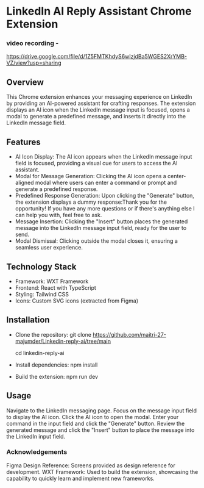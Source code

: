 # LinkedIn AI Reply Assistant Chrome Extension
### video recording -
https://drive.google.com/file/d/1Z5FMTKhdyS6wIzjdBa5WGES2XrYMB-VZ/view?usp=sharing
## Overview
This Chrome extension enhances your messaging experience on LinkedIn by providing an AI-powered assistant for crafting responses. The extension displays an AI icon when the LinkedIn message input is focused, opens a modal to generate a predefined message, and inserts it directly into the LinkedIn message field.

## Features
- AI Icon Display: The AI icon appears when the LinkedIn message input field is focused, providing a visual cue for users to access the AI assistant.
- Modal for Message Generation: Clicking the AI icon opens a center-aligned modal where users can enter a command or prompt and generate a predefined response.
- Predefined Response Generation: Upon clicking the "Generate" button, the extension displays a dummy response:Thank you for the opportunity! If you have any more questions or if there's anything else I can help you with, feel free to ask.
- Message Insertion: Clicking the "Insert" button places the generated message into the LinkedIn message input field, ready for the user to send.
- Modal Dismissal: Clicking outside the modal closes it, ensuring a seamless user experience.
## Technology Stack
- Framework: WXT Framework
- Frontend: React with TypeScript
- Styling: Tailwind CSS
- Icons: Custom SVG icons (extracted from Figma)
## Installation
 - Clone the repository:
   git clone https://github.com/maitri-27-majumder/Linkedin-reply-ai/tree/main
   
   cd linkedin-reply-ai
- Install dependencies:
   npm install
 - Build the extension:
   npm run dev

## Usage
Navigate to the LinkedIn messaging page.
Focus on the message input field to display the AI icon.
Click the AI icon to open the modal.
Enter your command in the input field and click the "Generate" button.
Review the generated message and click the "Insert" button to place the message into the LinkedIn input field.



### Acknowledgements
Figma Design Reference: Screens provided as design reference for development.
WXT Framework: Used to build the extension, showcasing the capability to quickly learn and implement new frameworks.


